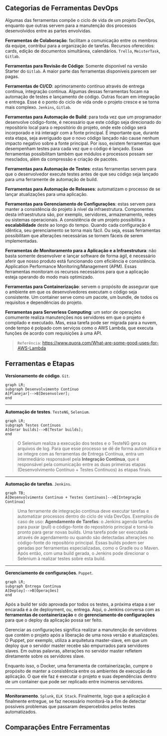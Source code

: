 Categorias de Ferramentas DevOps
----
Algumas das ferramentas compõe o ciclo de vida de um projeto DevOps, enquanto que outras servem para a manutenção dos processos desenvolvidos entre as partes envolvidas.

**Ferramentas de Colaboração**: facilitam a comunicação entre os membros da equipe, contribui para a organização de tarefas. Recursos oferecidos: cards, edição de documentos simultânea, calendários. `Trello`, `MeisterTask`, `Gitlab`.

**Ferramentas para Revisão de Código**: Somente disponível na versão Starter do `Gitlab`. A maior parte das ferramentas disponíveis parecem ser pagas.

**Ferramentas de CI/CD**: aprimoramento contínuo através de entrega contínua, integração contínua. Algumas dessas ferramentas focam na automação de testes e lançamento de código. Outras focam em integração e entrega. Esse é o ponto do ciclo de vida onde o projeto cresce e se torna mais complexo. `Jenkins`, `Gitlab`.

**Ferramentas para Automação de Build**: para toda vez que um programador desenvolve código-fonte, é necessário que este código seja direcionado do repositório local para o repositório do projeto, onde este código será incorporado e irá interagir com a fonte principal. É importante que, durante esta etapa, seja averiguado que o novo código lançado não cause nenhum impacto negativo sobre a fonte principal. Por isso, existem ferramentas que desempenham testes para cada vez que o código é lançado. Essas ferramentas possibilitam também que módulos e processos possam ser mesclados, além da compressão e criação de pacotes. 

**Ferramentas para Automação de Testes**: estas ferramentas servem para que o desenvolvedor execute testes antes de que seu código seja lançado para uma ferramente de automação de build. 

**Ferramentas para Automação de Releases**: automatizam o processo de se lançar atualizações para uma aplicação.

**Ferramentas para Gerenciamento de Configurações**: estas servem para manter a consistência do projeto à nível da infraestrutura. Componentes desta infraestrutura são, por exemplo, servidores, armazenamento, redes ou sistemas operacionais. A consistência de um projeto possibilita a **escalabilidade** deste ao longo do tempo. Quando cada configuração é idêntica, seu gerenciamento se torna mais fácil. Ou seja, essas ferramentas possibilitam que alterações necessárias se tornem fáceis de serem implementadas.

**Ferramentas de Monitoramento para a Aplicação e a Infraestrutura**: não basta somente desenvolver e lançar software de forma ágil, é necessário aferir que nosso produto está funcionando com eficiência e consistência. Application Performance Monitoring/Management (APM). Essas ferramentas monitoram os recursos necessários para que a aplicação esteja operando do modo mais optimizado. 

**Ferramentas para Containerização**: servem o propósito de assegurar que o ambiente em que os desenvolvedores executam o código seja consistente. Um container serve como um pacote, um bundle, de todos os requisitos e dependências do projeto.

**Ferramentas para Serverless Computing**: um setor de operações comumente realiza manutenções nos servidores em que o projeto é compilado e executado. Mas, essa tarefa pode ser migrada para a nuvem, onde tempo é polpado com serviços como o AWS Lambda, que executa funções de acordo com requisições à uma API. 
> `Referência`: https://www.quora.com/What-are-some-good-uses-for-AWS-Lambda
>
Ferramentas e Etapas
---
**Versionamento de código**. `Git`.
```mermaid
graph LR;
subgraph Desenvolvimento Contínuo
A[Planejar]-->B[Desenvolver];
end
```
____
**Automação de testes**. `TesteNG`, `Selenium`.
```mermaid
graph LR;
subgraph Testes Contínuos
A[Gerar builds]-->B[Testar builds];
end
```
> O Selenium realiza a execução dos testes e o TesteNG gera os arquivos de log. Para que esse processo se dê de forma automática e se integre com as ferramentas de Entrega Contínua, entra um intermediário responsável pela **Integração Contínua**, que é responsável pela comunicação entre as duas primeiras etapas (Desenvolvimento Contínuo + Testes Contínuos) às etapas finais.
____
**Automação de tarefas**. `Jenkins`.

```mermaid
graph TB;
A[Desenvolvimento Contínuo + Testes Contínuos]-->B[Integração Contínua]
```
> Uma ferramente de integração contínua deve executar tarefas e automatizar processos dentro do ciclo de vida DevOps. Exemplos de caso de uso: 
> **Agendamento de Tarefas**: o Jenkins agenda tarefas para puxar (pull) o código-fonte do repositório principal e torná-lo pronto para gerar novas builds. Uma tarefa pode ser executada através de agendamento ou quando são detectadas alterações no código-fonte do repositório principal. Essas builds podem ser geradas por ferramentas especializadas, como o Gradle ou o Maven. Após então, com uma build gerada, o Jenkins pode direcionar o Selenium à realizar testes sobre esta build.
___
 **Gerenciamento de configurações**. `Puppet`.
 ```mermaid
graph LR;
subgraph Entrega Contínua
A[Deploy]-->B[Operações]
end
 ```

Após a build ter sido aprovada por todos os testes, a próxima etapa a ser encarada é a de deployment, ou, entrega. Aqui, o Jenkins conversa com as **ferramentas de containerização** e de **gerenciamento de configurações** para que o deploy da aplicação possa ser feito.

Gerenciar as configurações significa realizar a manutenção de servidores que contém o projeto após a liberação de uma nova versão e atualizações. O Puppet, por exemplo, utiliza a arquitetura master-slave, em que um deploy que o servidor master recebe são empurrados para servidores slaves. Em outras palavras, alterações no servidor master refletem diretamente sobre os servidores slave.

Enquanto isso, o Docker, uma ferramenta de containerização, cumpre o propósito de manter a consistência entre os ambientes de execução da aplicação. O que ele faz é executar o projeto e suas dependências dentro de um container que pode ser replicado entre inúmeros servidores.
___

 **Monitoramento**. `Splunk`, `ELK Stack`.
Finalmente, logo que a aplicação é finalmente entregue, se faz necessário monitorá-la a fim de detectar possíveis problemas que passaram despercebidos pelos testes automatizados.

Comparações Entre Ferramentas
---